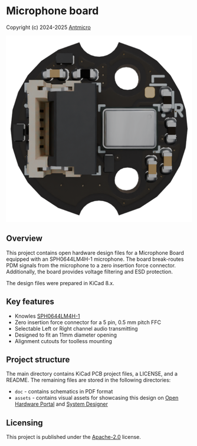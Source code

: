 # Microphone board

Copyright (c) 2024-2025 [Antmicro](https://www.antmicro.com)

![image](assets/previews/orthoT.png)

## Overview

This project contains open hardware design files for a Microphone Board equipped with an SPH0644LM4H-1 microphone.
The board break-routes PDM signals from the microphone to a zero insertion force connector.
Additionally, the board provides voltage filtering and ESD protection.

The design files were prepared in KiCad 8.x.

## Key features

* Knowles [SPH0644LM4H-1](https://www.mouser.com/datasheet/2/218/ph0644lm4h-1_revc-1518995.pdf)
* Zero insertion force connector for a 5 pin, 0.5 mm pitch FFC
* Selectable Left or Right channel audio transmitting
* Designed to fit an 11mm diameter opening
* Alignment cutouts for toolless mounting 

## Project structure

The main directory contains KiCad PCB project files, a LICENSE, and a README.
The remaining files are stored in the following directories:

* `doc` - contains schematics in PDF format
* `assets` - contains visual assets for showcasing this design on [Open Hardware Portal](https://openhardware.antmicro.com) and [System Designer](https://designer.antmicro.com)

## Licensing

This project is published under the [Apache-2.0](LICENSE) license.

